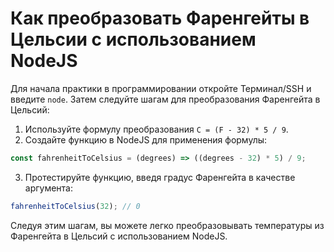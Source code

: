 # Как преобразовать Фаренгейты в Цельсии с использованием NodeJS

Для начала практики в программировании откройте Терминал/SSH и введите `node`. Затем следуйте шагам для преобразования Фаренгейта в Цельсий:

1. Используйте формулу преобразования `C = (F - 32) * 5 / 9`.
2. Создайте функцию в NodeJS для применения формулы:

```js
const fahrenheitToCelsius = (degrees) => ((degrees - 32) * 5) / 9;
```

3. Протестируйте функцию, введя градус Фаренгейта в качестве аргумента:

```js
fahrenheitToCelsius(32); // 0
```

Следуя этим шагам, вы можете легко преобразовывать температуры из Фаренгейта в Цельсий с использованием NodeJS.
